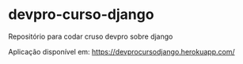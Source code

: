 # devpro-curso-django
Repositório para codar cruso devpro sobre django

Aplicação disponível em: https://devprocursodjango.herokuapp.com/
